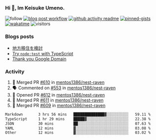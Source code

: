 ### Hi 👋, Im Keisuke Umeno.

<!--
**9renpoto/9renpoto** is a ✨ _special_ ✨ repository because its `README.md` (this file) appears on your GitHub profile.

Here are some ideas to get you started:

- 🔭 I’m currently working on ...
- 🌱 I’m currently learning ...
- 👯 I’m looking to collaborate on ...
- 🤔 I’m looking for help with ...
- 💬 Ask me about ...
- 📫 How to reach me: ...
- 😄 Pronouns: ...
- ⚡ Fun fact: ...
-->

![follow](https://img.shields.io/github/followers/9renpoto?label=Follow&style=social)
[![blog post workflow](https://github.com/9renpoto/9renpoto/actions/workflows/blog.yml/badge.svg)](https://github.com/9renpoto/9renpoto/actions/workflows/blog.yml)
[![github activity readme](https://github.com/9renpoto/9renpoto/actions/workflows/activity.yml/badge.svg)](https://github.com/9renpoto/9renpoto/actions/workflows/activity.yml)
[![pinned-gists](https://github.com/9renpoto/9renpoto/actions/workflows/pin-gist.yml/badge.svg)](https://github.com/9renpoto/9renpoto/actions/workflows/pin-gist.yml)
[![wakatime](https://github.com/9renpoto/9renpoto/actions/workflows/waka-readme-status.yml/badge.svg)](https://github.com/9renpoto/9renpoto/actions/workflows/waka-readme-status.yml)
![visitors](https://komarev.com/ghpvc/?username=9renpoto&label=Profile%20views&color=0e75b6&style=flat)

### Blogs posts

<!-- BLOG-POST-LIST:START -->
- [地方移住を検討](https://9renpoto.win/entry/2023/09/09/migration-plan)
- [Try `node:test` with TypeScript](https://9renpoto.win/entry/2023/07/23/node-test-runner)
- [Thank you Google Domain](https://9renpoto.win/entry/2023/07/08/new-domain)
<!-- BLOG-POST-LIST:END -->

### Activity

<!--START_SECTION:activity-->
1. 🎉 Merged PR [#610](https://github.com/mentos1386/nest-raven/pull/610) in [mentos1386/nest-raven](https://github.com/mentos1386/nest-raven)
2. 🗣 Commented on [#553](https://github.com/mentos1386/nest-raven/issues/553#issuecomment-1742282700) in [mentos1386/nest-raven](https://github.com/mentos1386/nest-raven)
3. 💪 Opened PR [#612](https://github.com/mentos1386/nest-raven/pull/612) in [mentos1386/nest-raven](https://github.com/mentos1386/nest-raven)
4. 🎉 Merged PR [#611](https://github.com/mentos1386/nest-raven/pull/611) in [mentos1386/nest-raven](https://github.com/mentos1386/nest-raven)
5. 🎉 Merged PR [#609](https://github.com/mentos1386/nest-raven/pull/609) in [mentos1386/nest-raven](https://github.com/mentos1386/nest-raven)
<!--END_SECTION:activity-->

<!--START_SECTION:waka-->

```txt
Markdown       3 hrs 56 mins   ██████████████▓░░░░░░░░░░   59.11 %
TypeScript     1 hr 29 mins    █████▓░░░░░░░░░░░░░░░░░░░   22.38 %
JSON           30 mins         ██░░░░░░░░░░░░░░░░░░░░░░░   07.63 %
YAML           12 mins         ▓░░░░░░░░░░░░░░░░░░░░░░░░   03.08 %
Other          12 mins         ▓░░░░░░░░░░░░░░░░░░░░░░░░   03.02 %
```

<!--END_SECTION:waka-->
